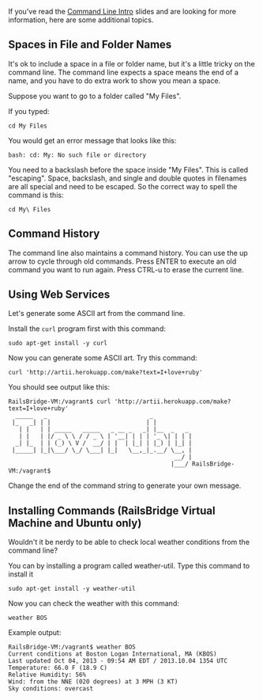 If you've read the <a href="/workshop/command_line">Command Line Intro</a>
slides and are looking for more information, here are some additional topics.

## Spaces in File and Folder Names

It's ok to include a space in a file or folder name, but it's a little tricky
on the command line.  The command line expects a space means the end of a name,
and you have to do extra work to show you mean a space.

Suppose you want to go to a folder called "My Files".

If you typed:

    cd My Files

You would get an error message that looks like this:

    bash: cd: My: No such file or directory

You need to a backslash before the space inside "My Files". This is called "escaping".
Space, backslash, and single and double quotes in filenames are all special and
need to be escaped. So the correct way to spell the command is this:

    cd My\ Files

## Command History

The command line also maintains a command history. You can use the up arrow
to cycle through old commands. Press ENTER to execute an old command you want to run again.
Press CTRL-u to erase the current line.


## Using Web Services

Let's generate some ASCII art from the command line.

Install the `curl` program first with this command:

    sudo apt-get install -y curl

Now you can generate some ASCII art. Try this command:

    curl 'http://artii.herokuapp.com/make?text=I+love+ruby'

You should see output like this:

    RailsBridge-VM:/vagrant$ curl 'http://artii.herokuapp.com/make?text=I+love+ruby'
      _____   _                             _
     |_   _| | |                           | |
       | |   | | _____   _____   _ __ _   _| |__  _   _
       | |   | |/ _ \ \ / / _ \ | '__| | | | '_ \| | | |
      _| |_  | | (_) \ V /  __/ | |  | |_| | |_) | |_| |
     |_____| |_|\___/ \_/ \___| |_|   \__,_|_.__/ \__, |
                                                   __/ |
                                                  |___/ RailsBridge-VM:/vagrant$

Change the end of the command string to generate your own message.

## Installing Commands (RailsBridge Virtual Machine and Ubuntu only)

Wouldn't it be nerdy to be able to check local weather conditions from the command line?

You can by installing a program called weather-util. Type this command to install it

    sudo apt-get install -y weather-util

Now you can check the weather with this command:

    weather BOS

Example output:

    RailsBridge-VM:/vagrant$ weather BOS
    Current conditions at Boston Logan International, MA (KBOS)
    Last updated Oct 04, 2013 - 09:54 AM EDT / 2013.10.04 1354 UTC
    Temperature: 66.0 F (18.9 C)
    Relative Humidity: 56%
    Wind: from the NNE (020 degrees) at 3 MPH (3 KT)
    Sky conditions: overcast
